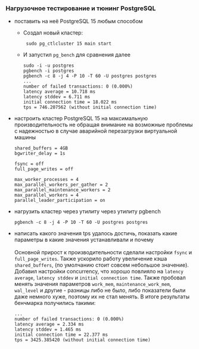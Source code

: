 ### Нагрузочное тестирование и тюнинг PostgreSQL

- поставить на неё PostgreSQL 15 любым способом
    - Создал новый кластер:
        ```shell
         sudo pg_ctlcluster 15 main start
        ```
    - И запустил `pg_bench` для сравнения далее
        ```shell
        sudo -i -u postgres
        pgbench -i postgres
        pgbench -c 8 -j 4 -P 10 -T 60 -U postgres postgres
        ...
        number of failed transactions: 0 (0.000%)
        latency average = 10.718 ms
        latency stddev = 6.711 ms
        initial connection time = 18.022 ms
        tps = 746.207562 (without initial connection time)
        ```

- настроить кластер PostgreSQL 15 на максимальную производительность не обращая внимание на 
возможные проблемы с надежностью в случае аварийной перезагрузки виртуальной машины
    ```properties
    shared_buffers = 4GB
    bgwriter_delay = 1s

    fsync = off
    full_page_writes = off

    max_worker_processes = 4
    max_parallel_workers_per_gather = 2
    max_parallel_maintenance_workers = 2
    max_parallel_workers = 4
    parallel_leader_participation = on
    ```

- нагрузить кластер через утилиту через утилиту pgbench 
    ```shell
    pgbench -c 8 -j 4 -P 10 -T 60 -U postgres postgres
    ```
- написать какого значения tps удалось достичь, показать какие параметры в какие значения 
устанавливали и почему    
    <br />
    Основной прирост к производительности сделали настройки `fsync` и `full_page_writes`. Также 
    ускорило работу увеличение кэша `shared_buffers`, (по умолчанию стоит совсем небольшое 
    значение). Добавил настройки concurrency, что хорошо повлияло на `latency average`, 
    `latency stddev` и `initial connection time`. Также пробовал менять значения параметров
    `work_mem`, `maintenance_work_mem`, `wal_level` и другие - разницы либо не было, либо
    показатели были даже немного хуже, поэтому их не стал менять. В итоге результаты бенчмарка 
    получились такими:
    ```shell
    ...
    number of failed transactions: 0 (0.000%)
    latency average = 2.334 ms
    latency stddev = 1.465 ms
    initial connection time = 22.377 ms
    tps = 3425.385420 (without initial connection time)
    ```
